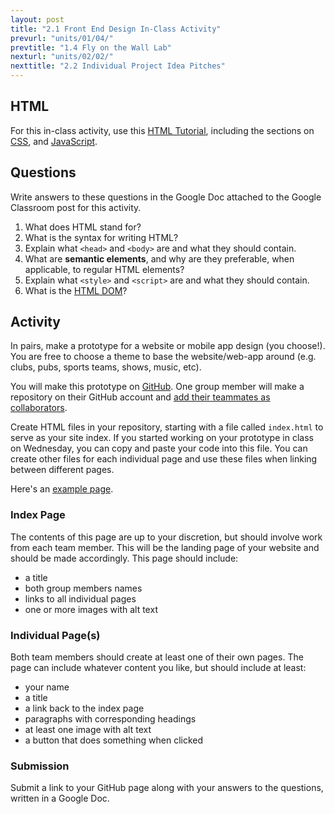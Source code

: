 ```yaml
---
layout: post
title: "2.1 Front End Design In-Class Activity"
prevurl: "units/01/04/"
prevtitle: "1.4 Fly on the Wall Lab"
nexturl: "units/02/02/"
nexttitle: "2.2 Individual Project Idea Pitches"
---
```


## HTML

For this in-class activity, use this [HTML Tutorial](https://www.w3schools.com/html/html_basic.asp), including the sections on [CSS](https://www.w3schools.com/html/html_css.asp), and [JavaScript](https://www.w3schools.com/html/html_scripts.asp).

## Questions

Write answers to these questions in the Google Doc attached to the Google Classroom post for this activity.

  1. What does HTML stand for?
  1. What is the syntax for writing HTML?
  1. Explain what ```<head>``` and ```<body>``` are and what they should contain.
  1. What are **semantic elements**, and why are they preferable, when applicable, to regular HTML elements?
  1. Explain what ```<style>``` and ```<script>``` are and what they should contain.
  1. What is the [HTML DOM](https://www.w3schools.com/js/js_htmldom.asp)?

## Activity

In pairs, make a prototype for a website or mobile app design (you choose!). You are free to choose a theme to base the website/web-app around (e.g. clubs, pubs, sports teams, shows, music, etc). 

You will make this prototype on [GitHub](https://github.com/). One group member will make a repository on their GitHub account and [add their teammates as collaborators](https://docs.github.com/en/account-and-profile/setting-up-and-managing-your-github-user-account/managing-access-to-your-personal-repositories/inviting-collaborators-to-a-personal-repository). 

Create HTML files in your repository, starting with a file called ```index.html``` to serve as your site index. If you started working on your prototype in class on Wednesday, you can copy and paste your code into this file. You can create other files for each individual page and use these files when linking between different pages.

Here's an [example page](https://mrgrunebaum-hm.github.io/example-site/).

### Index Page

The contents of this page are up to your discretion, but should involve work from each team member. This will
be the landing page of your website and should be made accordingly. This page should include:

  * a title
  * both group members names
  * links to all individual pages
  * one or more images with alt text

### Individual Page(s)

Both team members should create at least one of their own pages. The page can include whatever content you like, but should include at least:

  * your name
  * a title
  * a link back to the index page
  * paragraphs with corresponding headings
  * at least one image with alt text
  * a button that does something when clicked

### Submission

Submit a link to your GitHub page along with your answers to the questions, written in a Google Doc.
